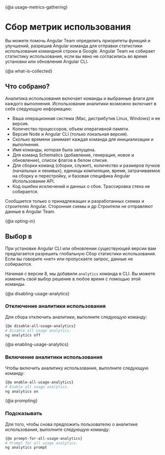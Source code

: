 {@a usage-metrics-gathering}
# Сбор метрик использования
Вы можете помочь Angular Team определить приоритеты функций и улучшений, разрешив Angular
команда для отправки статистики использования командной строки в Google. Angular Team не собирает
статистику использования, если вы явно не согласились во время установки или обновления Angular CLI.

{@a what-is-collected}
## Что собрано?
Аналитика использования включает команды и выбранные флаги для каждого выполнения. Использование аналитики возможно
включает в себя следующую информацию:

- Ваша операционная система (Mac, дистрибутив Linux, Windows) и ее версия.
- Количество процессоров, объем оперативной памяти.
- Версия Node и Angular CLI (только локальная версия).
- Сколько времени занимает каждая команда для инициализации и выполнения.
- Имя команды, которая была запущена.
- Для команд Schematics (добавление, генерация, новое и обновление), список флагов в белом списке.
- Для сборки команд (сборки, служит), количество и размеров пучков (начальных и ленивых),
  единицы компиляции, время, затрачиваемое на сборку и перестройку, и базовая специфика Angular
  Использование API.
- Код ошибки исключений и данных о сбое. Трассировка стека не собирается.

Сообщается только о принадлежащих и разработанных схемах и строителях Angular. Сторонние схемы и др
Строители не отправляют данные в Angular Team.

{@a opting-in}
## Выбор в
При установке Angular CLI или обновлении существующей версии вам предлагается разрешить глобальную
Сбор статистики использования. Если вы говорите «нет» или пропускаете запрос, данные не собираются.

Начиная с версии 8, мы добавили `analytics` команда в CLI. Вы можете изменить свой выбор
решение в любое время с помощью этой команды.

{@a disabling-usage-analytics}
### Отключение аналитики использования
Для сбора отключить аналитики, выполните следующую команду:

```bash
{@a disable-all-usage-analytics}
# Disable all usage analytics.
ng analytics off
```

{@a enabling-usage-analytics}
### Включение аналитики использования
Чтобы включить аналитику использования, выполните следующую команду:

```bash
{@a enable-all-usage-analytics}
# Enable all usage analytics.
ng analytics on
```

{@a prompting}
### Подсказывать
Для того, чтобы снова предложить пользователю о аналитике использования, выполните следующую команду:

```bash
{@a prompt-for-all-usage-analytics}
# Prompt for all usage analytics.
ng analytics prompt
```
